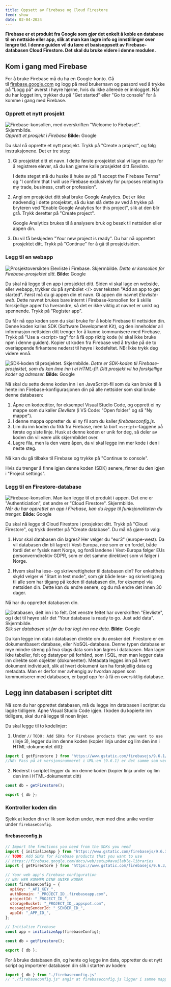 ```yaml
---
title: Oppsett av Firebase og Cloud Firestore
feed: show
date: 02-04-2024
---
```

**Firebase er et produkt fra Google som gjør det enkelt å koble en database til en nettside eller app, slik at man kan lagre info og innstillinger over lengre tid. I denne guiden vil du lære et basisoppsett av Firebase-databasen Cloud Firestore. Det skal du bruke videre i denne modulen.**

## Kom i gang med Firebase
For å bruke Firebase må du ha en Google-konto. Gå til [firebase.google.com](https://firebase.google.com/) og logg på med brukernavn og passord ved å trykke på "Logg på" øverst i høyre hjørne, hvis du ikke allerede er innlogget. Når du har logget inn, trykker du på "Get started" eller "Go to console" for å komme i gang med Firebase.

### Opprett et nytt prosjekt
![Firebase-konsollen, med overskriften "Welcome to Firebase!". Skjermbilde.](https://api.ndla.no/image-api/raw/0mJUNA6M.png?width=1024)
	*Opprett et prosjekt i Firebase*
	**Bilde:** Google

Du skal nå opprette et nytt prosjekt. Trykk på "Create a project", og følg instruksjonene. Det er tre steg:

1. Gi prosjektet ditt et navn. I dette første prosjektet skal vi lage en app for å registrere elever, så du kan gjerne kalle prosjektet ditt _Elevliste_.
    
    I dette steget må du huske å huke av på "I accept the Firebase Terms" og "I confirm that I will use Firebase exclusively for purposes relating to my trade, business, craft or profession".
    
2. Angi om prosjektet ditt skal bruke Google Analytics. Det er ikke nødvendig i dette prosjektet, så du kan slå dette av ved å trykke på bryteren ved "Enable Google Analytics for this project", slik at den blir grå. Trykk deretter på "Create project".
    
    Google Analytics brukes til å analysere bruk og besøk til nettsiden eller appen din.
    
3. Du vil få beskjeden "Your new project is ready". Du har nå opprettet prosjektet ditt. Trykk på "Continue" for å gå til prosjektsiden.
    

### Legg til en webapp
![Prosjektoversikten Elevliste i Firebase. Skjermbilde.](https://api.ndla.no/image-api/raw/MqFeVHhV.png?width=1024)
	*Dette er konsollen for Firebase-prosjektet ditt.*
	**Bilde:** Google

Du skal nå legge til en app i prosjektet ditt. Siden vi skal lage en webside, eller webapp, trykker du på symbolet \</> over teksten "Add an app to get started". Først må du gi appen din et navn. Gi appen din navnet _Elevliste-web_. Dette navnet brukes bare internt i Firebase-konsollen for å skille forskjellige apper fra hverandre, så det er ikke viktig at navnet er unikt og spennende. Trykk på "Register app".

Du får nå opp koden som du skal bruke for å koble Firebase til nettsiden din. Denne koden kalles SDK (Software Development Kit), og den inneholder all informasjon nettsiden ditt trenger for å kunne kommunisere med Firebase. Trykk på "Use a \<script> tag" for å få opp riktig kode (vi skal ikke bruke npm i denne guiden). Kopier ut koden fra Firebase ved å trykke på de to overlappende firkantene nederst til høyre i kodefeltet. NB: Ikke trykk deg videre ennå.

![SDK-koden til prosjektet. Skjermbilde.](https://api.ndla.no/image-api/raw/udsEGAZY.png?width=1024)
	*Dette er SDK-koden til Firebase-prosjektet, som du kan lime inn i ei HTML-fil. Ditt prosjekt vil ha forskjellige koder og adresser.*
	**Bilde:** Google

Nå skal du sette denne koden inn i en JavaScript-fil som du kan bruke til å hente inn Firebase-konfigurasjonen din på alle nettsider som skal bruke denne databasen:
1. Åpne en kodeeditor, for eksempel Visual Studio Code, og opprett ei ny mappe som du kaller _Elevliste_ (i VS Code: "Open folder" og så "Ny mappe"). 
2. I denne mappa oppretter du ei ny fil som du kaller _firebaseconfig.js_. 
3. Lim du inn koden du fikk fra Firebase, men ta bort `<script>`-taggene på første og siste linje. 
	Husk at denne koden er unik for deg, så deler av koden din vil være ulik skjermbildet over.
4. Lagre fila, men la den være åpen, da vi skal legge inn mer kode i den i neste steg.

Nå kan du gå tilbake til Firebase og trykke på "Continue to console".

Hvis du trenger å finne igjen denne koden (SDK) senere, finner du den igjen i "Project settings".
### Legg til en Firestore-database
![Firebase-konsollen. Man kan legge til et produkt i appen. Det ene er "Authenticiation", det andre er "Cloud Firestore". Skjermbilde.](https://api.ndla.no/image-api/raw/mnRahZmf.png?width=1024)
	*Når du har opprettet en app i Firebase, kan du legge til funksjonaliteten du trenger.*
	**Bilde:** Google

Du skal nå legge til Cloud Firestore i prosjektet ditt. Trykk på "Cloud Firestore", og trykk deretter på "Create database". Du må nå gjøre to valg:

1. Hvor skal databasen din lagres? Her velger du "eur3" (europe-west). Da vil databasen din bli lagret i Vest-Europa, noe som er en fordel, både fordi det er fysisk nært Norge, og fordi landene i Vest-Europa følger EUs personverndirektiv GDPR, som er det samme direktivet som vi følger i Norge.
    
2. Hvem skal ha lese- og skriverettigheter til databasen din? For enkelthets skyld velger vi "Start in test mode", som gir både lese- og skrivetilgang til alle som har tilgang på koden til databasen din, for eksempel via nettsiden din. Dette kan du endre senere, og du må endre det innen 30 dager.
    

Nå har du opprettet databasen din.

![Databasen, delt inn i to felt. Det venstre feltet har overskriften "Elevliste", og i det til høyre står det "Your database is ready to go. Just add data". Skjermbilde.](https://api.ndla.no/image-api/raw/Ymx6MngY.png?width=1024)
	*Slik ser databasen ut før du har lagt inn noe data.*
	**Bilde:** Google

Du kan legge inn data i databasen direkte om du ønsker det. Firestore er en dokumentbasert database, eller NoSQL-database. Denne typen database er mye mindre streng på hva slags data som kan lagres i databasen. Man lager ikke tabeller, felt og datatyper på forhånd, som i SQL, men man legger data inn direkte som objekter (dokumenter). Metadata legges inn på hvert dokument individuelt, slik at hvert dokument kan ha forskjellig data og metadata. Man er derfor mer avhengig av hvordan appen som kommuniserer med databasen, er bygd opp for å få en oversiktlig database.
## Legg inn databasen i scriptet ditt
Nå som du har opprettet databasen, må du legge inn databasen i scriptet du lagde tidligere. Åpne Visual Studio Code igjen. I koden du kopierte inn tidligere, skal du nå legge til noen linjer.

Du skal legge til to kodelinjer:

1. Under `//` `TODO: Add SDKs for Firebase products that you want to use` (linje 3), legger du inn denne koden (kopier linja under og lim den inn i HTML-dokumentet ditt):

```javascript
import { getFirestore } from "https://www.gstatic.com/firebasejs/9.6.1/firebase-firestore.js"
//NB: Pass på at versjonsnummeret i URL-en (9.6.1) er det samme som versjonsnummeret fra koden du kopierte da du satte opp webappen din (f.eks. 10.0.1).
```

2. Nederst i scriptet legger du inn denne koden (kopier linja under og lim den inn i HTML-dokumentet ditt)

```javascript
const db = getFirestore();

export { db };
```

### Kontroller koden din
Sjekk at koden din er lik som koden under, men med dine unike verdier under `firebaseConfig`.

#### firebaseconfig.js

```javascript
// Import the functions you need from the SDKs you need
import { initializeApp } from "https://www.gstatic.com/firebasejs/9.6.3/firebase-app.js";
// TODO: Add SDKs for Firebase products that you want to use
// https://firebase.google.com/docs/web/setup#available-libraries
import { getFirestore } from "https://www.gstatic.com/firebasejs/9.6.3/firebase-firestore.js"

// Your web app's Firebase configuration
// NB! HER KOMMER DINE UNIKE KODER
const firebaseConfig = {
  apiKey: "_API_KEY_",
  authDomain: "_PROJECT_ID_.firebaseapp.com",
  projectId: "_PROJECT_ID_",
  storageBucket: "_PROJECT_ID_.appspot.com",
  messagingSenderId: "_SENDER_ID_",
  appId: "_APP_ID_",
};

// Initialize Firebase
const app = initializeApp(firebaseConfig);

const db = getFirestore();

export { db };
```

For å bruke databasen din, og hente og legge inn data, oppretter du et nytt script og importerer databasen din slik i starten av koden:

```javascript
import { db } from "./firebaseconfig.js"
// "./firebaseconfig.js" angir at firebaseconfig.js ligger i samme mappe som denne scriptfilen.
```
